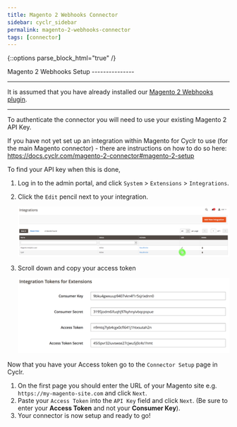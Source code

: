 ```yaml
---
title: Magento 2 Webhooks Connector
sidebar: cyclr_sidebar
permalink: magento-2-webhooks-connector
tags: [connector]
---
```

{::options parse_block_html="true" /}
<section class="card">
Magento 2 Webhooks Setup
---------------

---
It is assumed that you have already installed our [Magento 2 Webhooks plugin](https://github.com/cyclr/cyclr-magento-2).

---

To authenticate the connector you will need to use your existing Magento 2 API Key.

If you have not yet set up an integration within Magento for Cyclr to use (for the main Magento connector) - there are instructions on how to do so here: https://docs.cyclr.com/magento-2-connector#magento-2-setup

To find your API key when this is done, 

1. Log in to the admin portal, and click `System` > `Extensions` > `Integrations`.
2. Click the `Edit` pencil next to your integration.

    ![](./images/edit_integration.png)

3. Scroll down and copy your access token

    ![](./images/integration-tokens.png)

Now that you have your Access token go to the `Connector Setup` page in Cyclr.

1. On the first page you should enter the URL of your Magento site e.g. `https://my-magento-site.com` and click `Next`.
2. Paste your `Access Token` into the `API Key` field and click `Next`.  (Be sure to enter your **Access Token** and not your **Consumer Key**).
3. Your connector is now setup and ready to go!

</section>
